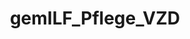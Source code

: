 ---
title: gemILF_Pflege_VZD
linkTitle: gemILF_Pflege_VZD
description: >
  Implementierungsleitfaden zur Pflege der Daten des Verzeichnisdienstes
---